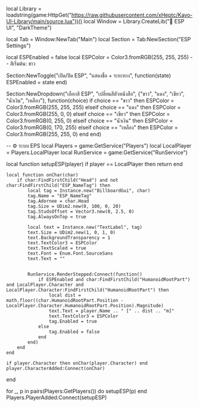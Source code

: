 
local Library = loadstring(game:HttpGet("https://raw.githubusercontent.com/xHeptc/Kavo-UI-Library/main/source.lua"))()
local Window = Library.CreateLib("🎯 ESP UI", "DarkTheme")


local Tab = Window:NewTab("Main")
local Section = Tab:NewSection("ESP Settings")


local ESPEnabled = false
local ESPColor = Color3.fromRGB(255, 255, 255) -- สีเริ่มต้น: ขาว


Section:NewToggle("เปิด/ปิด ESP", "แสดงชื่อ + ระยะทาง", function(state)
    ESPEnabled = state
end)


Section:NewDropdown("เลือกสี ESP", "เปลี่ยนสีตัวหนังสือ", {"ขาว", "แดง", "เขียว", "น้ำเงิน", "เหลือง"}, function(choice)
    if choice == "ขาว" then
        ESPColor = Color3.fromRGB(255, 255, 255)
    elseif choice == "แดง" then
        ESPColor = Color3.fromRGB(255, 0, 0)
    elseif choice == "เขียว" then
        ESPColor = Color3.fromRGB(0, 255, 0)
    elseif choice == "น้ำเงิน" then
        ESPColor = Color3.fromRGB(0, 170, 255)
    elseif choice == "เหลือง" then
        ESPColor = Color3.fromRGB(255, 255, 0)
    end
end)

-- ⚙️ ระบบ EPS
local Players = game:GetService("Players")
local LocalPlayer = Players.LocalPlayer
local RunService = game:GetService("RunService")

local function setupESP(player)
    if player == LocalPlayer then return end

    local function onChar(char)
        if char:FindFirstChild("Head") and not char:FindFirstChild("ESP_NameTag") then
            local tag = Instance.new("BillboardGui", char)
            tag.Name = "ESP_NameTag"
            tag.Adornee = char.Head
            tag.Size = UDim2.new(0, 100, 0, 20)
            tag.StudsOffset = Vector3.new(0, 2.5, 0)
            tag.AlwaysOnTop = true

            local text = Instance.new("TextLabel", tag)
            text.Size = UDim2.new(1, 0, 1, 0)
            text.BackgroundTransparency = 1
            text.TextColor3 = ESPColor
            text.TextScaled = true
            text.Font = Enum.Font.SourceSans
            text.Text = ""

            
            RunService.RenderStepped:Connect(function()
                if ESPEnabled and char:FindFirstChild("HumanoidRootPart") and LocalPlayer.Character and LocalPlayer.Character:FindFirstChild("HumanoidRootPart") then
                    local dist = math.floor((char.HumanoidRootPart.Position - LocalPlayer.Character.HumanoidRootPart.Position).Magnitude)
                    text.Text = player.Name .. " [" .. dist .. "m]"
                    text.TextColor3 = ESPColor
                    tag.Enabled = true
                else
                    tag.Enabled = false
                end
            end)
        end
    end

    if player.Character then onChar(player.Character) end
    player.CharacterAdded:Connect(onChar)
end


for _, p in pairs(Players:GetPlayers()) do
    setupESP(p)
end
Players.PlayerAdded:Connect(setupESP)